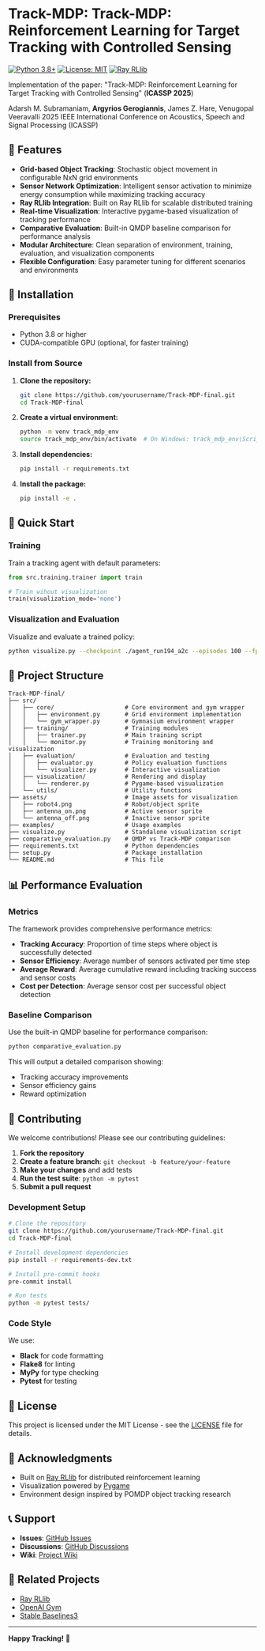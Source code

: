 # Track-MDP: Track-MDP: Reinforcement Learning for Target Tracking with Controlled Sensing

[![Python 3.8+](https://img.shields.io/badge/python-3.8+-blue.svg)](https://www.python.org/downloads/release/python-380/)
[![License: MIT](https://img.shields.io/badge/License-MIT-yellow.svg)](https://opensource.org/licenses/MIT)
[![Ray RLlib](https://img.shields.io/badge/Ray-RLlib-orange.svg)](https://docs.ray.io/en/latest/rllib/index.html)

Implementation of the paper: "Track-MDP: Reinforcement Learning for Target Tracking with Controlled Sensing" (**ICASSP 2025**)

Adarsh M. Subramaniam, **Argyrios Gerogiannis**, James Z. Hare, Venugopal Veeravalli 2025 IEEE International Conference on Acoustics, Speech and Signal Processing (ICASSP)

## 🌟 Features

- **Grid-based Object Tracking**: Stochastic object movement in configurable NxN grid environments
- **Sensor Network Optimization**: Intelligent sensor activation to minimize energy consumption while maximizing tracking accuracy
- **Ray RLlib Integration**: Built on Ray RLlib for scalable distributed training
- **Real-time Visualization**: Interactive pygame-based visualization of tracking performance
- **Comparative Evaluation**: Built-in QMDP baseline comparison for performance analysis
- **Modular Architecture**: Clean separation of environment, training, evaluation, and visualization components
- **Flexible Configuration**: Easy parameter tuning for different scenarios and environments


## 🚀 Installation

### Prerequisites

- Python 3.8 or higher
- CUDA-compatible GPU (optional, for faster training)

### Install from Source

1. **Clone the repository:**
   ```bash
   git clone https://github.com/yourusername/Track-MDP-final.git
   cd Track-MDP-final
   ```

2. **Create a virtual environment:**
   ```bash
   python -m venv track_mdp_env
   source track_mdp_env/bin/activate  # On Windows: track_mdp_env\Scripts\activate
   ```

3. **Install dependencies:**
   ```bash
   pip install -r requirements.txt
   ```

4. **Install the package:**
   ```bash
   pip install -e .
   ```

## 🏃 Quick Start

### Training

Train a tracking agent with default parameters:

```python
from src.training.trainer import train

# Train wihout visualization
train(visualization_mode='none')
```

### Visualization and Evaluation

Visualize and evaluate a trained policy:

```bash
python visualize.py --checkpoint ./agent_run194_a2c --episodes 100 --fps 10
```

## 📁 Project Structure

```
Track-MDP-final/
├── src/
│   ├── core/                    # Core environment and gym wrapper
│   │   ├── environment.py       # Grid environment implementation
│   │   └── gym_wrapper.py       # Gymnasium environment wrapper
│   ├── training/                # Training modules
│   │   ├── trainer.py           # Main training script
│   │   └── monitor.py           # Training monitoring and visualization
│   ├── evaluation/              # Evaluation and testing
│   │   ├── evaluator.py         # Policy evaluation functions
│   │   └── visualizer.py        # Interactive visualization
│   ├── visualization/           # Rendering and display
│   │   └── renderer.py          # Pygame-based visualization
│   └── utils/                   # Utility functions
├── assets/                      # Image assets for visualization
│   ├── robot4.png               # Robot/object sprite
│   ├── antenna_on.png           # Active sensor sprite
│   └── antenna_off.png          # Inactive sensor sprite
├── examples/                    # Usage examples
├── visualize.py                 # Standalone visualization script
├── comparative_evaluation.py    # QMDP vs Track-MDP comparison
├── requirements.txt             # Python dependencies
├── setup.py                     # Package installation
└── README.md                    # This file
```


## 📊 Performance Evaluation

### Metrics

The framework provides comprehensive performance metrics:

- **Tracking Accuracy**: Proportion of time steps where object is successfully detected
- **Sensor Efficiency**: Average number of sensors activated per time step
- **Average Reward**: Average cumulative reward including tracking success and sensor costs
- **Cost per Detection**: Average sensor cost per successful object detection

### Baseline Comparison

Use the built-in QMDP baseline for performance comparison:

```bash
python comparative_evaluation.py
```

This will output a detailed comparison showing:
- Tracking accuracy improvements
- Sensor efficiency gains  
- Reward optimization



## 🤝 Contributing

We welcome contributions! Please see our contributing guidelines:

1. **Fork the repository**
2. **Create a feature branch**: `git checkout -b feature/your-feature`
3. **Make your changes** and add tests
4. **Run the test suite**: `python -m pytest`
5. **Submit a pull request**

### Development Setup

```bash
# Clone the repository
git clone https://github.com/yourusername/Track-MDP-final.git
cd Track-MDP-final

# Install development dependencies
pip install -r requirements-dev.txt

# Install pre-commit hooks
pre-commit install

# Run tests
python -m pytest tests/
```

### Code Style

We use:
- **Black** for code formatting
- **Flake8** for linting  
- **MyPy** for type checking
- **Pytest** for testing

## 📄 License

This project is licensed under the MIT License - see the [LICENSE](LICENSE) file for details.

## 🙏 Acknowledgments

- Built on [Ray RLlib](https://docs.ray.io/en/latest/rllib/) for distributed reinforcement learning
- Visualization powered by [Pygame](https://www.pygame.org/)
- Environment design inspired by POMDP object tracking research

## 📞 Support

- **Issues**: [GitHub Issues](https://github.com/yourusername/Track-MDP-final/issues)
- **Discussions**: [GitHub Discussions](https://github.com/yourusername/Track-MDP-final/discussions)
- **Wiki**: [Project Wiki](https://github.com/yourusername/Track-MDP-final/wiki)

## 🔗 Related Projects

- [Ray RLlib](https://github.com/ray-project/ray)
- [OpenAI Gym](https://github.com/openai/gym)
- [Stable Baselines3](https://github.com/DLR-RM/stable-baselines3)

---

**Happy Tracking!** 🎯
